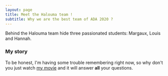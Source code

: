 ```yaml
---
layout: page
title: Meet the Halouma team !
subtitle: Why we are the best team of ADA 2020 ?
---
```


Behind the Halouma team hide three passionated students: Margaux, Louis and Hannah.

### My story

To be honest, I'm having some trouble remembering right now, so why don't you just watch [my movie](https://en.wikipedia.org/wiki/The_Princess_Bride_%28film%29) and it will answer **all** your questions.
